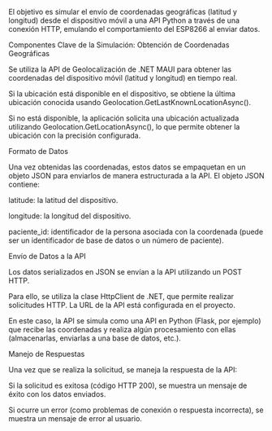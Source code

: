 El objetivo es simular el envío de coordenadas geográficas (latitud y longitud) desde el dispositivo móvil a una API Python a través de una conexión HTTP, emulando el comportamiento del ESP8266 al enviar datos.

Componentes Clave de la Simulación:
Obtención de Coordenadas Geográficas

Se utiliza la API de Geolocalización de .NET MAUI para obtener las coordenadas del dispositivo móvil (latitud y longitud) en tiempo real.

Si la ubicación está disponible en el dispositivo, se obtiene la última ubicación conocida usando Geolocation.GetLastKnownLocationAsync().

Si no está disponible, la aplicación solicita una ubicación actualizada utilizando Geolocation.GetLocationAsync(), lo que permite obtener la ubicación con la precisión configurada.

Formato de Datos

Una vez obtenidas las coordenadas, estos datos se empaquetan en un objeto JSON para enviarlos de manera estructurada a la API. El objeto JSON contiene:

latitude: la latitud del dispositivo.

longitude: la longitud del dispositivo.

paciente_id: identificador de la persona asociada con la coordenada (puede ser un identificador de base de datos o un número de paciente).

Envío de Datos a la API

Los datos serializados en JSON se envían a la API utilizando un POST HTTP.

Para ello, se utiliza la clase HttpClient de .NET, que permite realizar solicitudes HTTP. La URL de la API está configurada en el proyecto.

En este caso, la API se simula como una API en Python (Flask, por ejemplo) que recibe las coordenadas y realiza algún procesamiento con ellas (almacenarlas, enviarlas a una base de datos, etc.).

Manejo de Respuestas

Una vez que se realiza la solicitud, se maneja la respuesta de la API:

Si la solicitud es exitosa (código HTTP 200), se muestra un mensaje de éxito con los datos enviados.

Si ocurre un error (como problemas de conexión o respuesta incorrecta), se muestra un mensaje de error al usuario.